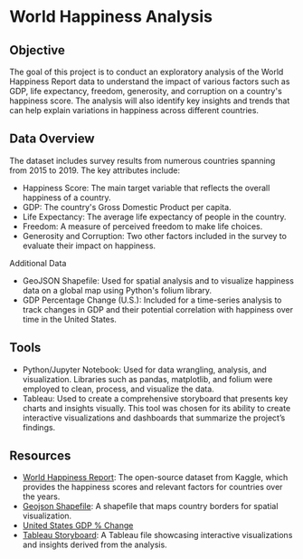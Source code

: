 # World Happiness Analysis

## Objective
The goal of this project is to conduct an exploratory analysis of the World Happiness Report data to understand the impact of various factors such as GDP, life expectancy, freedom, generosity, and corruption on a country's happiness score. The analysis will also identify key insights and trends that can help explain variations in happiness across different countries.

## Data Overview
The dataset includes survey results from numerous countries spanning from 2015 to 2019. The key attributes include:

- Happiness Score: The main target variable that reflects the overall happiness of a country.
- GDP: The country's Gross Domestic Product per capita.
- Life Expectancy: The average life expectancy of people in the country.
- Freedom: A measure of perceived freedom to make life choices.
- Generosity and Corruption: Two other factors included in the survey to evaluate their impact on happiness.
  
Additional Data
- GeoJSON Shapefile: Used for spatial analysis and to visualize happiness data on a global map using Python's folium library.
- GDP Percentage Change (U.S.): Included for a time-series analysis to track changes in GDP and their potential correlation with happiness over time in the United States.

## Tools
- Python/Jupyter Notebook: Used for data wrangling, analysis, and visualization. Libraries such as pandas, matplotlib, and folium were employed to clean, process, and visualize the data.
- Tableau: Used to create a comprehensive storyboard that presents key charts and insights visually. This tool was chosen for its ability to create interactive visualizations and dashboards that summarize the project’s findings.

## Resources
- [World Happiness Report](https://www.kaggle.com/datasets/unsdsn/world-happiness): The open-source dataset from Kaggle, which provides the happiness scores and relevant factors for countries over the years.
- [Geojson Shapefile](https://geojson-maps.ash.ms/): A shapefile that maps country borders for spatial visualization.
- [United States GDP % Change](https://data.nasdaq.com/data/ODA/USA_NGDP_RPCH-united-states-gdp-at-constant-prices-change)
- [Tableau Storyboard](https://public.tableau.com/app/profile/thang.tran4072/viz/WorldHappinessAnalysis_16681405688350/Presentation?publish=yes): A Tableau file showcasing interactive visualizations and insights derived from the analysis.

